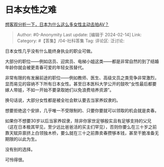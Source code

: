 # 日本女性之难
[想客观分析一下，日本为什么这么多女性主动去拍AV？](https://www.zhihu.com/question/412412967/answer/3394610001)

> Author: #0-Anonymity
> Last update: [编辑于 2024-02-14]
> Link:
> Category: #【答集】/04-社科答集 
> Tag: 
> 评论区:
> 泛讨论:

日本女性几乎没有什么能终身执业的职业可做。

大部分的职位——例如店员、迎宾员、电梯小姐这类——都是非常自然的到了结婚年龄你就会被更青春可爱的年轻女孩替代。

非常有限的有发展前途的职位——例如教师、医生、高级文员之类竞争非常激烈，显而易见的容纳不下所有日本女性。甚至日本医科大学公开的鼓吹“女性最后都要嫁人带娃，不如一开始不要录取她们以免浪费培养资源”。

换句话说，大部分女性都是被全社会默认要去当家养奴隶的。

想要拒绝这个安排，几乎唯一不受限制的、只要你要就可以领取的机会就是卖春。

如果你不想要30岁以后当家养奴隶，除非你家世足够殷实且有足够支持的父兄（这在日本极其罕见，至少远比爸爸活的买主们罕见），否则你要么在三十岁之前靠天赋异禀挤上白领独木桥，要么就在三十之前靠卖春攒够本钱，甚至干脆准备无期限的以此为生。

没有别的选择。

可怜得很。